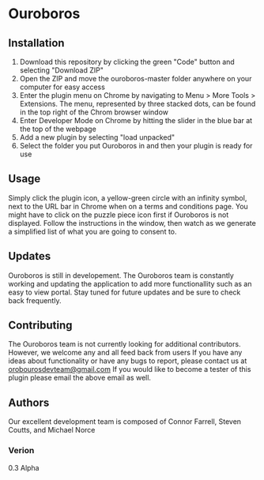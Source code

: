 # Ouroboros

## Installation
1) Download this repository by clicking the green "Code" button and selecting "Download ZIP"
2) Open the ZIP and move the ouroboros-master folder anywhere on your computer for easy access 
3) Enter the plugin menu on Chrome by navigating to Menu > More Tools > Extensions. The menu, represented by three stacked dots, can be found in the top right of the Chrom browser window
4) Enter Developer Mode on Chrome by hitting the slider in the blue bar at the top of the webpage
5) Add a new plugin by selecting "load unpacked"
6) Select the folder you put Ouroboros in and then your plugin is ready for use
## Usage 
Simply click the plugin icon, a yellow-green circle with an infinity symbol, next to the URL bar in Chrome when on a terms and conditions page. You might have to click on the puzzle piece icon first if Ouroboros is not displayed. Follow the instructions in the window, then watch as we generate a simplified list of what you are going to consent to. 
## Updates
Ouroboros is still in developement. The Ouroboros team is constantly working and updating the application to add more functionallity such as an easy to view portal.
Stay tuned for future updates and be sure to check back frequently.
## Contributing
The Ouroboros team is not currently looking for additional contributors. However, we welcome any and all feed back from users
If you have any ideas about functionality or have any bugs to report, please contact us at orobourosdevteam@gmail.com
If you would like to become a tester of this plugin please email the above email as well.
## Authors
Our excellent development team is composed of 
Connor Farrell, Steven Coutts, and Michael Norce
### Verion
0.3 Alpha
